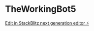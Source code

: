 # TheWorkingBot5

[Edit in StackBlitz next generation editor ⚡️](https://stackblitz.com/~/github.com/syedsohailhussain1/TheWorkingBot5)